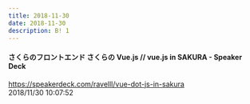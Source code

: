 ```yaml
---
title: 2018-11-30
date: 2018-11-30
description: B! 1
---
```


#### さくらのフロントエンド さくらの Vue.js // vue.js in SAKURA - Speaker Deck
https://speakerdeck.com/ravelll/vue-dot-js-in-sakura<br>
2018/11/30 10:07:52<br>



